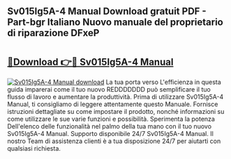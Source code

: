 ## Sv015Ig5A-4 Manual Download gratuit PDF - Part-bgr Italiano Nuovo manuale del proprietario di riparazione DFxeP

# <h2><a href="http://dffacl.blite.top/?on=Sv015Ig5A-4+Manual">🔗Download 👉🔴 Sv015Ig5A-4 Manual</a></h2>

[![Sv015Ig5A-4 Manual download](https://i.imgur.com/lujVjoI.png)](http://dffacl.blite.top/?on=Sv015Ig5A-4+Manual)
La tua porta verso L'efficienza in questa guida imparerai come il tuo nuovo REDDDDDDD può semplificare il tuo flusso di lavoro e aumentare la produttività. Prima di utilizzare Sv015Ig5A-4 Manual, ti consigliamo di leggere attentamente questo Manuale. Fornisce istruzioni dettagliate su come impostare il prodotto, nonché informazioni su come utilizzare le sue varie funzioni e possibilità. Sperimenta la potenza Dell'elenco delle funzionalità nel palmo della tua mano con il tuo nuovo Sv015Ig5A-4 Manual. Supporto disponibile 24/7 Sv015Ig5A-4 Manual. Il nostro Team di assistenza clienti è a tua disposizione 24/7 per aiutarti con qualsiasi richiesta.
